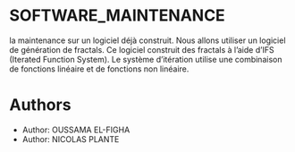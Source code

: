 # SOFTWARE_MAINTENANCE
la maintenance sur un logiciel déjà construit. Nous allons
utiliser un logiciel de génération de fractals. Ce logiciel construit des fractals à l’aide d’IFS (Iterated
Function System). Le système d’itération utilise une combinaison de fonctions linéaire et de
fonctions non linéaire.


# Authors
 * Author: OUSSAMA EL-FIGHA
 * Author: NICOLAS PLANTE
